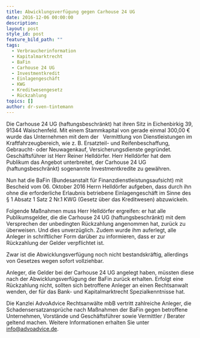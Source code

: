 ```yaml
---
title: Abwicklungsverfügung gegen Carhouse 24 UG
date: 2016-12-06 00:00:00
description:
layout: post
style_id: post
feature_bild_path: ""
tags:
  - Verbraucherinformation
  - Kapitalmarktrecht
  - BaFin
  - Carhouse 24 UG
  - Investmentkredit
  - Einlagengeschäft
  - KWG
  - Kreditwesengesetz
  - Rückzahlung
topics: []
author: dr-sven-tintemann
---
```



Die Carhouse 24 UG (haftungsbeschränkt) hat ihren Sitz in Eichenbirkig 39, 91344 Waischenfeld. Mit einem Stammkapital von gerade einmal 300,00 € wurde das Unternehmen mit dem der   Vermittlung von Dienstleistungen im Kraftfahrzeugbereich, wie z. B. Ersatzteil- und Reifenbeschaffung, Gebraucht- oder Neuwagenkauf, Versicherungsdienste gegründet. Geschäftsführer ist Herr Reiner Helldörfer. Herr Helldörfer hat dem Publikum das Angebot unterbreitet, der Carhouse 24 UG (haftungsbeschränkt) sogenannte Investmentkredite zu gewähren.

Nun hat die BaFin (Bundesanstalt für Finanzdienstleistungsaufsicht) mit Bescheid vom 06. Oktober 2016 Herrn Helldörfer aufgeben, dass durch ihn ohne die erforderliche Erlaubnis betriebene Einlagengeschäft im Sinne des § 1 Absatz 1 Satz 2 Nr.1 KWG (Gesetz über das Kreditwesen) abzuwickeln.

Folgende Maßnahmen muss Herr Helldörfer ergreifen: er hat alle Publikumsgelder, die die Carhouse 24 UG (haftungsbeschränkt) mit dem Versprechen der unbedingten Rückzahlung angenommen hat, zurück zu überweisen. Und dies unverzüglich. Zudem wurde ihm auferlegt, alle Anleger in schriftlicher Form darüber zu informieren, dass er zur Rückzahlung der Gelder verpflichtet ist.

Zwar ist die Abwicklungsverfügung noch nicht bestandskräftig, allerdings von Gesetzes wegen sofort vollziehbar.

Anleger, die Gelder bei der Carhouse 24 UG angelegt haben, müssten diese nach der Abwicklungsverfügung der BaFin zurück erhalten. Erfolgt eine Rückzahlung nicht, sollten sich betroffene Anleger an einen Rechtsanwalt wenden, der für das Bank- und Kapitalmarktrecht Spezialkenntnisse hat.

Die Kanzlei AdvoAdvice Rechtsanwälte mbB vertritt zahlreiche Anleger, die Schadensersatzansprüche nach Maßnahmen der BaFin gegen betroffene Unternehmen, Vorstände und Geschäftsführer sowie Vermittler / Berater geltend machen. Weitere Informationen erhalten Sie unter info@advoadvice.de.